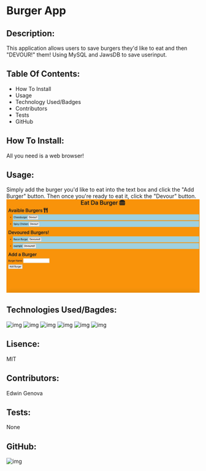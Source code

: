 # Burger App
## Description: 
This application allows users to save burgers they'd like to eat and then "DEVOUR!" them! Using MySQL and JawsDB to save userinput.
## Table Of Contents:
* How To Install
* Usage
* Technology Used/Badges
* Contributors
* Tests
* GitHub
## How To Install: 
All you need is a web browser!
## Usage:
Simply add the burger you'd like to eat into the text box and click the "Add Burger" button. Then once you're ready to eat it, click the "Devour" button. 
![img](example.jpeg)
## Technologies Used/Bagdes: 
![img](https://img.shields.io/badge/JavaScript-used-red) ![img](https://img.shields.io/badge/MySQL-used-red) ![img](https://img.shields.io/badge/JawsDB-used-red) ![img](https://img.shields.io/badge/Handlebars-used-red) ![img](https://img.shields.io/badge/CSS-used-red) ![img](https://img.shields.io/badge/HTML-used-red)
## Lisence:  
MIT
## Contributors:
Edwin Genova
## Tests:
None
## GitHub: 
![img](https://avatars0.githubusercontent.com/u/21047601?v=4)
